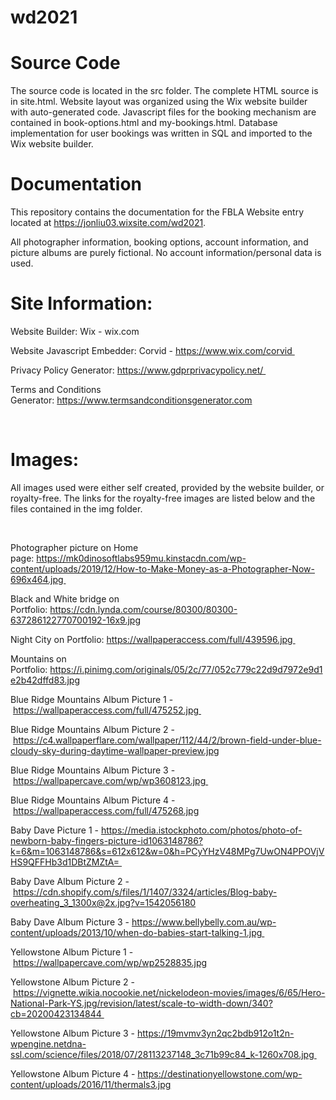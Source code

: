 # wd2021

# Source Code

The source code is located in the src folder. The complete HTML source is in site.html. Website layout was organized using the Wix website builder with auto-generated code. Javascript files for the booking mechanism are contained in book-options.html and my-bookings.html. Database implementation for user bookings was written in SQL and imported to the Wix website builder.

# Documentation

This repository contains the documentation for the FBLA Website entry located at https://jonliu03.wixsite.com/wd2021.


All photographer information, booking options, account information, and picture albums are purely fictional. No account information/personal data is used. 


# Site Information: 

Website Builder: Wix - wix.com

Website Javascript Embedder: Corvid - https://www.wix.com/corvid 

Privacy Policy Generator: https://www.gdprprivacypolicy.net/ 

Terms and Conditions Generator: https://www.termsandconditionsgenerator.com

​

# Images: 

All images used were either self created, provided by the website builder, or royalty-free. The links for the royalty-free images are listed below and the files contained in the img folder.

​

Photographer picture on Home page: https://mk0dinosoftlabs959mu.kinstacdn.com/wp-content/uploads/2019/12/How-to-Make-Money-as-a-Photographer-Now-696x464.jpg 

Black and White bridge on Portfolio: https://cdn.lynda.com/course/80300/80300-637286122770700192-16x9.jpg

Night City on Portfolio: https://wallpaperaccess.com/full/439596.jpg 

Mountains on Portfolio: https://i.pinimg.com/originals/05/2c/77/052c779c22d9d7972e9d1e2b42dffd83.jpg

Blue Ridge Mountains Album Picture 1 - https://wallpaperaccess.com/full/475252.jpg 

Blue Ridge Mountains Album Picture 2 - https://c4.wallpaperflare.com/wallpaper/112/44/2/brown-field-under-blue-cloudy-sky-during-daytime-wallpaper-preview.jpg

Blue Ridge Mountains Album Picture 3 - https://wallpapercave.com/wp/wp3608123.jpg 

Blue Ridge Mountains Album Picture 4 - https://wallpaperaccess.com/full/475268.jpg

Baby Dave Picture 1 - https://media.istockphoto.com/photos/photo-of-newborn-baby-fingers-picture-id1063148786?k=6&m=1063148786&s=612x612&w=0&h=PCyYHzV48MPg7UwON4PPOVjVHS9QFFHb3d1DBtZMZtA= 

Baby Dave Album Picture 2 - https://cdn.shopify.com/s/files/1/1407/3324/articles/Blog-baby-overheating_3_1300x@2x.jpg?v=1542056180

Baby Dave Album Picture 3 - https://www.bellybelly.com.au/wp-content/uploads/2013/10/when-do-babies-start-talking-1.jpg 

Yellowstone Album Picture 1 - https://wallpapercave.com/wp/wp2528835.jpg

Yellowstone Album Picture 2 - https://vignette.wikia.nocookie.net/nickelodeon-movies/images/6/65/Hero-National-Park-YS.jpg/revision/latest/scale-to-width-down/340?cb=20200423134844 

Yellowstone Album Picture 3 - https://19mvmv3yn2qc2bdb912o1t2n-wpengine.netdna-ssl.com/science/files/2018/07/28113237148_3c71b99c84_k-1260x708.jpg 

Yellowstone Album Picture 4 - https://destinationyellowstone.com/wp-content/uploads/2016/11/thermals3.jpg
